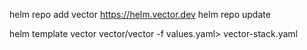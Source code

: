 helm repo add vector https://helm.vector.dev
helm repo update

helm template vector vector/vector -f values.yaml> vector-stack.yaml
